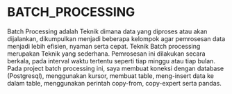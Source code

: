 # BATCH_PROCESSING
Batch Processing adalah Teknik dimana data yang diproses atau akan dijalankan, dikumpulkan menjadi beberapa kelompok agar
pemrosesan data menjadi lebih efisien, nyaman serta cepat. Teknik Batch processing merupakan Teknik yang sederhana. 
Pemrosesan ini dilakukan secara berkala, pada interval waktu tertentu seperti tiap minggu atau tiap bulan. 
Pada project batch processing ini, saya membuat koneksi dengan database (Postgresql), menggunakan kursor, membuat table, 
meng-insert data ke dalam table, menggunakan perintah copy-from, copy-expert serta pandas. 


